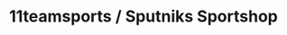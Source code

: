 ---
title: "11teamsports / Sputniks Sportshop"
url: /goettingen/11teamsports-sputniks-sportshop/
shop: Sport
---